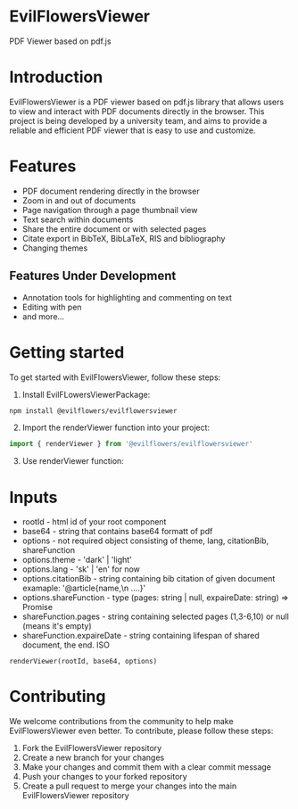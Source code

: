 # EvilFlowersViewer

PDF Viewer based on pdf.js

# Introduction

EvilFlowersViewer is a PDF viewer based on pdf.js library that allows users to view and interact with PDF documents directly in the browser. This project is being developed by a university team, and aims to provide a reliable and efficient PDF viewer that is easy to use and customize.

# Features

- PDF document rendering directly in the browser
- Zoom in and out of documents
- Page navigation through a page thumbnail view
- Text search within documents
- Share the entire document or with selected pages
- Citate export in BibTeX, BibLaTeX, RIS and bibliography 
- Changing themes

## Features Under Development

- Annotation tools for highlighting and commenting on text
- Editing with pen
- and more...

# Getting started

To get started with EvilFlowersViewer, follow these steps:

1. Install EvilFLowersViewerPackage:

```bash
npm install @evilflowers/evilflowersviewer
```

2. Import the renderViewer function into your project:

```ts
import { renderViewer } from '@evilflowers/evilflowersviewer'
```

3. Use renderViewer function:

# Inputs

- rootId - html id of your root component
- base64 - string that contains base64 formatt of pdf
- options - not required object consisting of theme, lang, citationBib, shareFunction
- options.theme - 'dark' | 'light'
- options.lang - 'sk' | 'en' for now
- options.citationBib - string containing bib citation of given document examaple: '@article{name,\n ....}'
- options.shareFunction - type (pages: string | null, expaireDate: string) => Promise<string>
- shareFunction.pages - string containing selected pages (1,3-6,10) or null (means it's empty)
- shareFunction.expaireDate - string containing lifespan of shared document, the end. ISO

```tsx
renderViewer(rootId, base64, options)
```



# Contributing

We welcome contributions from the community to help make EvilFlowersViewer even better. To contribute, please follow these steps:

1. Fork the EvilFlowersViewer repository
2. Create a new branch for your changes
3. Make your changes and commit them with a clear commit message
4. Push your changes to your forked repository
5. Create a pull request to merge your changes into the main EvilFlowersViewer repository
